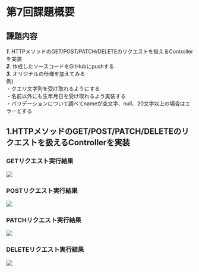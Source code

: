 # 第7回課題概要

## 課題内容

***1***. HTTPメソッドのGET/POST/PATCH/DELETEのリクエストを扱えるControllerを実装\
***2***. 作成したソースコードをGitHubにpushする\
***3***. オリジナルの仕様を加えてみる\
例)\
・クエリ文字列を受け取れるようにする\
・名前以外にも生年月日を受け取れるよう実装する\
・バリデーションについて調べてnameが空文字、null、20文字以上の場合はエラーとする

## 1.HTTPメソッドのGET/POST/PATCH/DELETEのリクエストを扱えるControllerを実装

### GETリクエスト実行結果
![](../../Raisetech課題用キャプチャ/Task7.GET結果.png) 

### POSTリクエスト実行結果
![](../../Raisetech課題用キャプチャ/Task7.POST結果.png)

### PATCHリクエスト実行結果
![](../../Raisetech課題用キャプチャ/Task7.PATCH結果.png)

### DELETEリクエスト実行結果
![](../../Raisetech課題用キャプチャ/Task7.DELETE結果.png)
